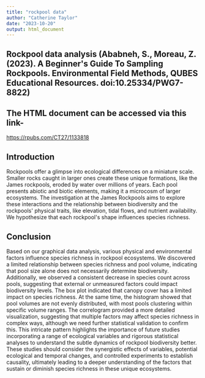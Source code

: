 ```yaml
---
title: "rockpool data"
author: "Catherine Taylor"
date: "2023-10-20"
output: html_document
---
```



## Rockpool data analysis (Ababneh, S., Moreau, Z. (2023). A Beginner's Guide To Sampling Rockpools. Environmental Field Methods, QUBES Educational Resources. doi:10.25334/PWG7-8822)


## The HTML document can be accessed via this link-
https://rpubs.com/CT27/1133818

## Introduction
Rockpools offer a glimpse into ecological differences on a miniature scale. Smaller rocks caught in larger ones create these unique formations, like the James rockpools, eroded by water over millions of years. Each pool presents abiotic and biotic elements, making it a microcosm of larger ecosystems. The investigation at the James Rockpools aims to explore these interactions and the relationship between biodiversity and the rockpools' physical traits, like elevation, tidal flows, and nutrient availability. We hypothesize that each rockpool's shape influences species richness.


## Conclusion
Based on our graphical data analysis, various physical and environmental factors influence species richness in rockpool ecosystems. We discovered a limited relationship between species richness and pool volume, indicating that pool size alone does not necessarily determine biodiversity. Additionally, we observed a consistent decrease in species count across pools, suggesting that external or unmeasured factors could impact biodiversity levels. The box plot indicated that canopy cover has a limited impact on species richness. At the same time, the histogram showed that pool volumes are not evenly distributed, with most pools clustering within specific volume ranges. The correlogram provided a more detailed visualization, suggesting that multiple factors may affect species richness in complex ways, although we need further statistical validation to confirm this. This intricate pattern highlights the importance of future studies incorporating a range of ecological variables and rigorous statistical analyses to understand the subtle dynamics of rockpool biodiversity better. These studies should consider the synergistic effects of variables, potential ecological and temporal changes, and controlled experiments to establish causality, ultimately leading to a deeper understanding of the factors that sustain or diminish species richness in these unique ecosystems.








